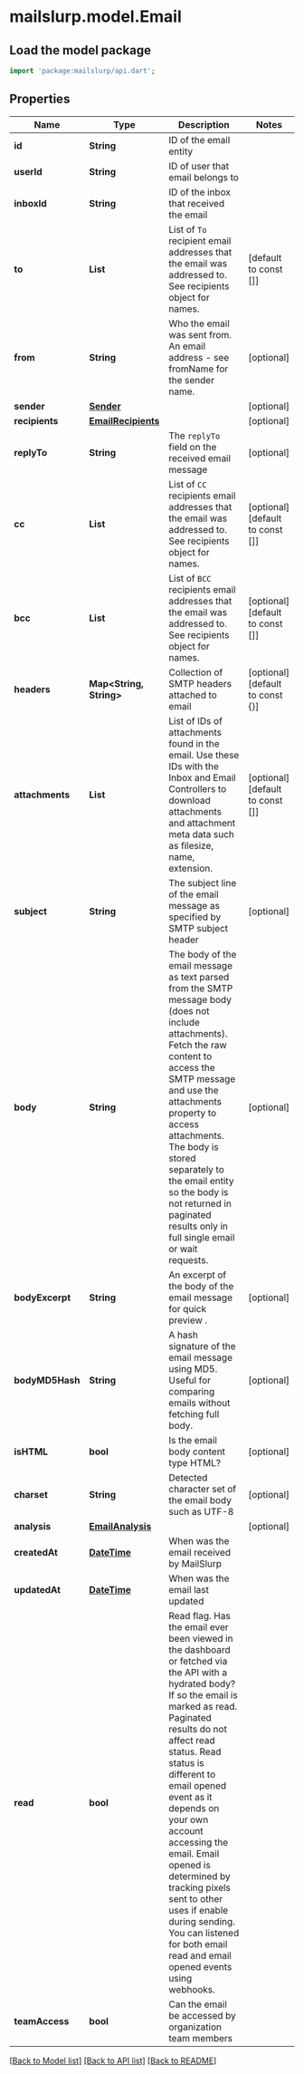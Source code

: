 # mailslurp.model.Email

## Load the model package
```dart
import 'package:mailslurp/api.dart';
```

## Properties
Name | Type | Description | Notes
------------ | ------------- | ------------- | -------------
**id** | **String** | ID of the email entity | 
**userId** | **String** | ID of user that email belongs to | 
**inboxId** | **String** | ID of the inbox that received the email | 
**to** | **List<String>** | List of `To` recipient email addresses that the email was addressed to. See recipients object for names. | [default to const []]
**from** | **String** | Who the email was sent from. An email address - see fromName for the sender name. | [optional] 
**sender** | [**Sender**](Sender) |  | [optional] 
**recipients** | [**EmailRecipients**](EmailRecipients) |  | [optional] 
**replyTo** | **String** | The `replyTo` field on the received email message | [optional] 
**cc** | **List<String>** | List of `CC` recipients email addresses that the email was addressed to. See recipients object for names. | [optional] [default to const []]
**bcc** | **List<String>** | List of `BCC` recipients email addresses that the email was addressed to. See recipients object for names. | [optional] [default to const []]
**headers** | **Map<String, String>** | Collection of SMTP headers attached to email | [optional] [default to const {}]
**attachments** | **List<String>** | List of IDs of attachments found in the email. Use these IDs with the Inbox and Email Controllers to download attachments and attachment meta data such as filesize, name, extension. | [optional] [default to const []]
**subject** | **String** | The subject line of the email message as specified by SMTP subject header | [optional] 
**body** | **String** | The body of the email message as text parsed from the SMTP message body (does not include attachments). Fetch the raw content to access the SMTP message and use the attachments property to access attachments. The body is stored separately to the email entity so the body is not returned in paginated results only in full single email or wait requests. | [optional] 
**bodyExcerpt** | **String** | An excerpt of the body of the email message for quick preview . | [optional] 
**bodyMD5Hash** | **String** | A hash signature of the email message using MD5. Useful for comparing emails without fetching full body. | [optional] 
**isHTML** | **bool** | Is the email body content type HTML? | [optional] 
**charset** | **String** | Detected character set of the email body such as UTF-8 | [optional] 
**analysis** | [**EmailAnalysis**](EmailAnalysis) |  | [optional] 
**createdAt** | [**DateTime**](DateTime) | When was the email received by MailSlurp | 
**updatedAt** | [**DateTime**](DateTime) | When was the email last updated | 
**read** | **bool** | Read flag. Has the email ever been viewed in the dashboard or fetched via the API with a hydrated body? If so the email is marked as read. Paginated results do not affect read status. Read status is different to email opened event as it depends on your own account accessing the email. Email opened is determined by tracking pixels sent to other uses if enable during sending. You can listened for both email read and email opened events using webhooks. | 
**teamAccess** | **bool** | Can the email be accessed by organization team members | 

[[Back to Model list]](../README#documentation-for-models) [[Back to API list]](../README#documentation-for-api-endpoints) [[Back to README]](../README)


